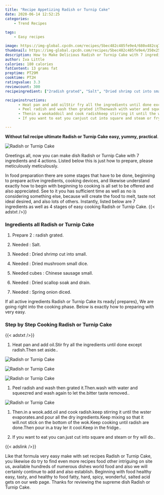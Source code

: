 ```yaml
---
title: "Recipe Appetizing Radish or Turnip Cake"
date: 2020-06-14 12:52:25
categories:
    - Trend Recipes
    
tags:
    - Easy recipes

image: https://img-global.cpcdn.com/recipes/5bec482c485fe9e4/680x482cq70/radish-or-turnip-cake-recipe-main-photo.jpg
thumbnail: https://img-global.cpcdn.com/recipes/5bec482c485fe9e4/350x250cq70/radish-or-turnip-cake-recipe-main-photo.jpg
description: How to Make Delicious Radish or Turnip Cake with 7 ingredients and 4 stages of easy cooking.
author: Iva Little
calories: 180 calories
fatContent: 13 grams fat
preptime: PT29M
cooktime: PT2H
ratingvalue: 3.3
reviewcount: 300
recipeingredient: ["2radish grated", "Salt", "Dried shrimp cut into small", "Dried mushroom small dice", "cubesChinese sausage small", "Dried scallop soak and drain", "Spring onion diced"]

recipeinstructions: 
      - Heat pan and add oilStir fry all the ingredients until done except radishThen set aside 
      - Peel radish and wash then grated itThenwash with water and squeezred and wash again to let thebitter taste removed 
      - Thenin a wookaddoil and cook radishkeep stirring it until the wster evaporatesand pour all the dry ingredientsKeep mixing so that it willnot stick on the bottom of the wokKeep cooking until radish are doneThen pour ina tray ler it coolKeep in the fridge 
      - If you want to eat you canjust cut into square and steam or fry will do

---
```




**Without fail recipe ultimate Radish or Turnip Cake easy, yummy, practical**. 


![Radish or Turnip Cake](https://img-global.cpcdn.com/recipes/5bec482c485fe9e4/680x482cq70/radish-or-turnip-cake-recipe-main-photo.jpg "Radish or Turnip Cake")




Greetings all, now you can make dish Radish or Turnip Cake with 7 ingredients and 4 actions. Listed below this is just how to prepare, please meticulously meticulously.

In food preparation there are some stages that have to be done, beginning to prepare active ingredients, cooking devices, and likewise understand exactly how to begin with beginning to cooking is all set to be offered and also appreciated. See to it you has sufficient time as well as no is considering something else, because will create the food to melt, taste not ideal desired, and also lots of others. Instantly, listed below are 7 ingredients as well as 4 stages of easy cooking Radish or Turnip Cake.
{{< adstxt />}}

### Ingredients all Radish or Turnip Cake


1. Prepare 2 : radish grated.

1. Needed  : Salt.

1. Needed  : Dried shrimp cut into small.

1. Needed  : Dried mushroom small dice.

1. Needed cubes : Chinese sausage small.

1. Needed  : Dried scallop soak and drain.

1. Needed  : Spring onion diced.



If all active ingredients Radish or Turnip Cake its ready| prepares}, We are going right into the cooking phase. Below is exactly how to preparing with very easy.

### Step by Step Cooking Radish or Turnip Cake

{{< adstxt />}}


1. Heat pan and add oil.Stir fry all the ingredients until done except radish.Then set aside..



![Radish or Turnip Cake](https://img-global.cpcdn.com/steps/d2d95a6919f9b6f7/160x128cq70/radish-or-turnip-cake-recipe-step-1-photo.jpg" "Radish or Turnip Cake")

![Radish or Turnip Cake](https://img-global.cpcdn.com/steps/338268a25fa5c089/160x128cq70/radish-or-turnip-cake-recipe-step-1-photo.jpg" "Radish or Turnip Cake")

![Radish or Turnip Cake](https://img-global.cpcdn.com/steps/3d53d93aef652994/160x128cq70/radish-or-turnip-cake-recipe-step-1-photo.jpg" "Radish or Turnip Cake")



1. Peel radish and wash then grated it.Then.wash with water and squeezred and wash again to let the.bitter taste removed..



![Radish or Turnip Cake](https://img-global.cpcdn.com/steps/95db50a815fa26fa/160x128cq70/radish-or-turnip-cake-recipe-step-2-photo.jpg" "Radish or Turnip Cake")



1. Then.in a wook.add.oil and cook radish.keep stirring it until the wster evaporates.and pour all the dry ingredients.Keep mixing so that it will.not stick on the bottom of the wok.Keep cooking until radish are done.Then pour in.a tray ler it cool.Keep in the fridge..



1. If you want to eat you can.just cut into square and steam or fry will do..





{{< adslink />}}

Like that formula very easy make with set recipes Radish or Turnip Cake, you likewise do try to find even more recipes food other intriguing on site us, available hundreds of numerous dishes world food and also we will certainly continue to add and also establish. Beginning with food healthy easy, tasty, and healthy to food fatty, hard, spicy, wonderful, salted acid gets on our web page. Thanks for reviewing the supreme dish Radish or Turnip Cake.
